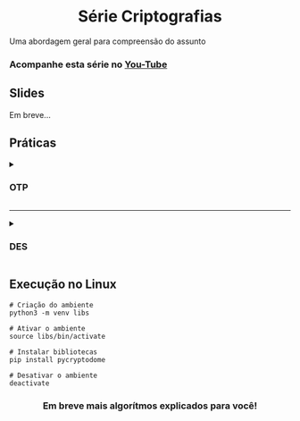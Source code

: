 <h1 align=center>Série Criptografias</h1>
Uma abordagem geral para compreensão do assunto

### Acompanhe esta série no [You-Tube](https://www.youtube.com/watch?v=XAWG-Wnwg2w&list=PLo7vhVXZt9nxuVBS7tu9hu78duaQ6BSKi&pp=gAQBiAQB)

## Slides

Em breve...

## Práticas
 
<details><summary><h3>OTP</h3></summary>

- [Powershell](https://github.com/ThiagoSousa81/serie-criptografias/blob/main/OTP/OTP.ps1)
- [Python](https://github.com/ThiagoSousa81/serie-criptografias/blob/main/OTP/OTP.py)

</details>

<hr>

<details><summary><h3>DES</h3></summary>

- [PowerShell](https://github.com/ThiagoSousa81/serie-criptografias/blob/main/DES/DES.ps1)
- [Python](https://github.com/ThiagoSousa81/serie-criptografias/blob/main/DES/DES.py)

</details>

## Execução no Linux

    # Criação do ambiente
    python3 -m venv libs

    # Ativar o ambiente
    source libs/bin/activate

    # Instalar bibliotecas
    pip install pycryptodome

    # Desativar o ambiente
    deactivate

<h3 align=center> Em breve mais algorítmos explicados para você!</h3>
